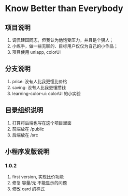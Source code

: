 # Know Better than Everybody

## 项目说明
1. 调侃建国同志，但我认为他饱受压力，并且是个狠人；
2. 小练手，做一些无聊的、目标用户仅仅为自己的小作品；
3. 项目使用 uniapp, colorUI

## 分支说明
1. price: 没有人比我更懂比价格
2. saving: 没有人比我更懂攒钱
3. learning-color-ui: colorUI 的小实验

## 目录组织说明
1. 打算将后端也写在这个项目里面
2. 前端放在 /public
3. 后端放在 /src

## 小程序发版说明
### 1.0.2
1. first version, 实现比价功能
2. 修复 容量/元 不能显示的问题
3. 修改 card 的样式
